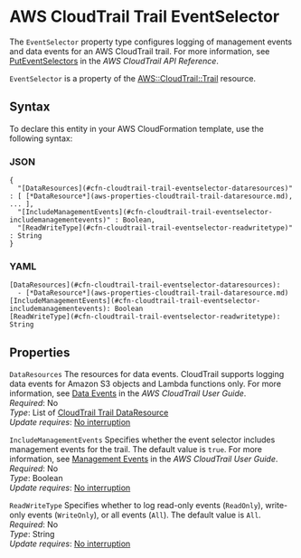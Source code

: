 # AWS CloudTrail Trail EventSelector<a name="aws-properties-cloudtrail-trail-eventselector"></a>

The `EventSelector` property type configures logging of management events and data events for an AWS CloudTrail trail\. For more information, see [PutEventSelectors](http://docs.aws.amazon.com/awscloudtrail/latest/APIReference/API_PutEventSelectors.html) in the *AWS CloudTrail API Reference*\.

 `EventSelector` is a property of the [AWS::CloudTrail::Trail](aws-resource-cloudtrail-trail.md) resource\. 

## Syntax<a name="aws-properties-cloudtrail-trail-eventselector-syntax"></a>

To declare this entity in your AWS CloudFormation template, use the following syntax:

### JSON<a name="aws-properties-cloudtrail-trail-eventselector-syntax.json"></a>

```
{
  "[DataResources](#cfn-cloudtrail-trail-eventselector-dataresources)" : [ [*DataResource*](aws-properties-cloudtrail-trail-dataresource.md), ... ],
  "[IncludeManagementEvents](#cfn-cloudtrail-trail-eventselector-includemanagementevents)" : Boolean,
  "[ReadWriteType](#cfn-cloudtrail-trail-eventselector-readwritetype)" : String
}
```

### YAML<a name="aws-properties-cloudtrail-trail-eventselector-syntax.yaml"></a>

```
[DataResources](#cfn-cloudtrail-trail-eventselector-dataresources): 
  - [*DataResource*](aws-properties-cloudtrail-trail-dataresource.md)
[IncludeManagementEvents](#cfn-cloudtrail-trail-eventselector-includemanagementevents): Boolean
[ReadWriteType](#cfn-cloudtrail-trail-eventselector-readwritetype): String
```

## Properties<a name="aws-properties-cloudtrail-trail-eventselector-properties"></a>

`DataResources`  <a name="cfn-cloudtrail-trail-eventselector-dataresources"></a>
The resources for data events\. CloudTrail supports logging data events for Amazon S3 objects and Lambda functions only\. For more information, see [Data Events](http://docs.aws.amazon.com/awscloudtrail/latest/userguide/logging-management-and-data-events-with-cloudtrail.html#logging-data-events) in the *AWS CloudTrail User Guide*\.  
 *Required*: No  
 *Type*: List of [CloudTrail Trail DataResource](aws-properties-cloudtrail-trail-dataresource.md)  
 *Update requires*: [No interruption](using-cfn-updating-stacks-update-behaviors.md#update-no-interrupt) 

`IncludeManagementEvents`  <a name="cfn-cloudtrail-trail-eventselector-includemanagementevents"></a>
Specifies whether the event selector includes management events for the trail\. The default value is `true`\. For more information, see [Management Events](http://docs.aws.amazon.com/awscloudtrail/latest/userguide/logging-management-and-data-events-with-cloudtrail.html#logging-management-events) in the *AWS CloudTrail User Guide*\.  
 *Required*: No  
 *Type*: Boolean  
 *Update requires*: [No interruption](using-cfn-updating-stacks-update-behaviors.md#update-no-interrupt) 

`ReadWriteType`  <a name="cfn-cloudtrail-trail-eventselector-readwritetype"></a>
Specifies whether to log read\-only events (`ReadOnly`), write\-only events (`WriteOnly`), or all events (`All`)\. The default value is `All`\.  
 *Required*: No  
 *Type*: String  
 *Update requires*: [No interruption](using-cfn-updating-stacks-update-behaviors.md#update-no-interrupt) 
